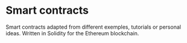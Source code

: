 # Smart contracts

Smart contracts adapted from different exemples, tutorials or personal ideas.
Written in Solidity for the Ethereum blockchain.
